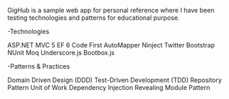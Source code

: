 GigHub is a sample web app for personal reference where I have been testing technologies and patterns for educational purpose. 

-Technologies

ASP.NET MVC 5
EF 6 Code First
AutoMapper
Ninject
Twitter Bootstrap
NUnit
Moq
Underscore.js
Bootbox.js
                                                                                                                                                                                                       

-Patterns & Practices

Domain Driven Design (DDD)
Test-Driven Development (TDD)
Repository Pattern
Unit of Work
Dependency Injection
Revealing Module Pattern
